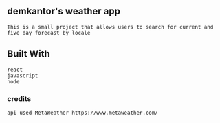 ## demkantor's weather app
    This is a small project that allows users to search for current and five day forecast by locale

## Built With
    react
    javascript
    node

### credits
    api used MetaWeather https://www.metaweather.com/

